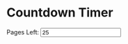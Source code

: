 <div id="countdown">
  <h1>Countdown Timer</h1>
  <p id="timer"></p>
  <p>
    Pages Left: 
    <input type="number" id="pages-input" min="0" value="25" oninput="updatePages()">
  </p>
  <p id="pages-left"></p>
  <p id="pages-per-day"></p>
</div>

<script>
  // Set the date we're counting down to
  var countDownDate = new Date("Nov 6, 2023 15:00:00").getTime();
  // Initialize totalPages
  var totalPages = 500;

  // Function to update the pagesLeft value
  function updatePages() {
    var pagesInput = document.getElementById("pages-input");
    totalPages = parseFloat(pagesInput.value);
  }
  
  // Update the countdown every 1 second
  var x = setInterval(function() {
    var now = new Date().getTime();
    var distance = countDownDate - now;

    // Calculate days, hours, minutes, and seconds
    var days = Math.floor(distance / (1000 * 60 * 60 * 24));
    var hours = Math.floor((distance % (1000 * 60 * 60 * 24)) / (1000 * 60 * 60));
    var minutes = Math.floor((distance % (1000 * 60 * 60)) / (1000 * 60));
    var seconds = Math.floor((distance % (1000 * 60)) / 1000);

    // Calculate the number of pages left and pages per day
    var pagesLeft = totalPages;
    var pagesPerDay = pagesLeft / days;

    // Display the countdown in the "timer" element
    document.getElementById("timer").innerHTML = days + "d " + hours + "h " + minutes + "m " + seconds + "s ";

    // Display the number of pages left and pages per day
    document.getElementById("pages-left").innerHTML = "Pages Left: " + pagesLeft.toFixed(2);
    document.getElementById("pages-per-day").innerHTML = "Pages/Day: " + pagesPerDay.toFixed(2);

    // If the countdown is over, display a message
    if (distance < 0) {
      clearInterval(x);
      document.getElementById("timer").innerHTML = "EXPIRED";
    }
  }, 1000);
</script>
